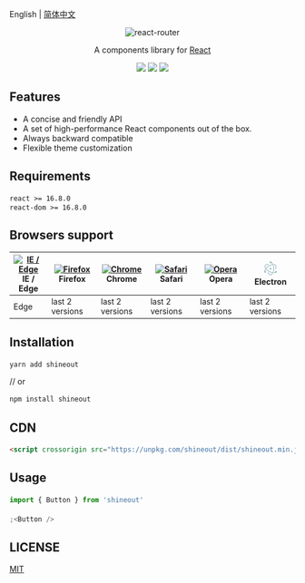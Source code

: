 English | [简体中文](./README-zh_CN.md)

<p align="center">
  <img alt="react-router" src="https://user-images.githubusercontent.com/101764/44770646-44f53000-ab9b-11e8-834e-2b1394cea318.png" width="300">
</p>

<p align="center">
  A components library for <a href="https://facebook.github.io/react">React</a>
</p>

<p align="center">
  <a href="https://www.npmjs.com/package/shineout"><img src="https://img.shields.io/npm/v/shineout.svg?style=flat-square"></a>
  <a href="https://www.npmjs.com/package/shineout"><img src="https://img.shields.io/npm/dm/shineout.svg?style=flat-square"></a>
  <img src="https://img.shields.io/badge/React-%3E%3D16.8.0-green.svg?style=flat-square">
</p>

## Features

- A concise and friendly API
- A set of high-performance React components out of the box.
- Always backward compatible
- Flexible theme customization

## Requirements

```
react >= 16.8.0
react-dom >= 16.8.0
```

## Browsers support

| [<img src="https://raw.githubusercontent.com/alrra/browser-logos/master/src/edge/edge_48x48.png" alt="IE / Edge" width="24px" height="24px" />](http://godban.github.io/browsers-support-badges/)</br>IE / Edge | [<img src="https://raw.githubusercontent.com/alrra/browser-logos/master/src/firefox/firefox_48x48.png" alt="Firefox" width="24px" height="24px" />](http://godban.github.io/browsers-support-badges/)</br>Firefox | [<img src="https://raw.githubusercontent.com/alrra/browser-logos/master/src/chrome/chrome_48x48.png" alt="Chrome" width="24px" height="24px" />](http://godban.github.io/browsers-support-badges/)</br>Chrome | [<img src="https://raw.githubusercontent.com/alrra/browser-logos/master/src/safari/safari_48x48.png" alt="Safari" width="24px" height="24px" />](http://godban.github.io/browsers-support-badges/)</br>Safari | [<img src="https://raw.githubusercontent.com/alrra/browser-logos/master/src/opera/opera_48x48.png" alt="Opera" width="24px" height="24px" />](http://godban.github.io/browsers-support-badges/)</br>Opera | [<img src="https://raw.githubusercontent.com/alrra/browser-logos/master/src/electron/electron_48x48.png" alt="Electron" width="24px" height="24px" />](http://godban.github.io/browsers-support-badges/)</br>Electron |
| --------------------------------------------------------------------------------------------------------------------------------------------------------------------------------------------------------------- | ----------------------------------------------------------------------------------------------------------------------------------------------------------------------------------------------------------------- | ------------------------------------------------------------------------------------------------------------------------------------------------------------------------------------------------------------- | ------------------------------------------------------------------------------------------------------------------------------------------------------------------------------------------------------------- | --------------------------------------------------------------------------------------------------------------------------------------------------------------------------------------------------------- | --------------------------------------------------------------------------------------------------------------------------------------------------------------------------------------------------------------------- |
|  Edge                                                                                                                                                                                                | last 2 versions                                                                                                                                                                                                   | last 2 versions                                                                                                                                                                                               | last 2 versions                                                                                                                                                                                               | last 2 versions                                                                                                                                                                                           | last 2 versions                                                                                                                                                                                                       |

## Installation

```bash
yarn add shineout
```

// or

```bash
npm install shineout
```

## CDN

```html
<script crossorigin src="https://unpkg.com/shineout/dist/shineout.min.js"></script>
```

## Usage

```javascript
import { Button } from 'shineout'

;<Button />
```

## LICENSE

[MIT](./LICENSE)

